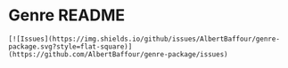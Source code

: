 # Genre README
	[![Issues](https://img.shields.io/github/issues/AlbertBaffour/genre-package.svg?style=flat-square)](https://github.com/AlbertBaffour/genre-package/issues)
